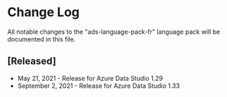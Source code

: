 # Change Log
All notable changes to the "ads-language-pack-fr" language pack will be documented in this file.

## [Released]
* May 21, 2021 - Release for Azure Data Studio 1.29
* September 2, 2021 - Release for Azure Data Studio 1.33
